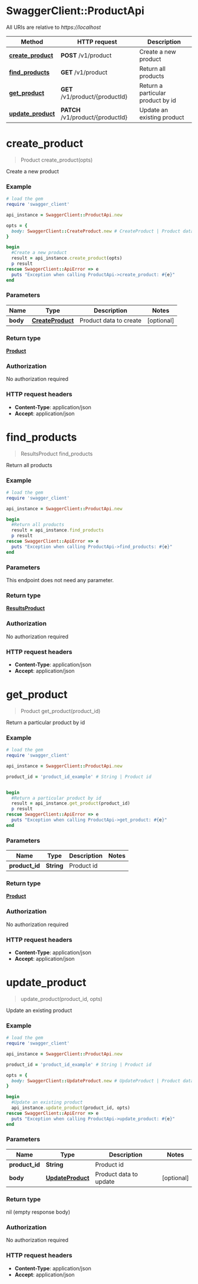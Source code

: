 # SwaggerClient::ProductApi

All URIs are relative to *https://localhost*

Method | HTTP request | Description
------------- | ------------- | -------------
[**create_product**](ProductApi.md#create_product) | **POST** /v1/product | Create a new product
[**find_products**](ProductApi.md#find_products) | **GET** /v1/product | Return all products
[**get_product**](ProductApi.md#get_product) | **GET** /v1/product/{productId} | Return a particular product by id
[**update_product**](ProductApi.md#update_product) | **PATCH** /v1/product/{productId} | Update an existing product


# **create_product**
> Product create_product(opts)

Create a new product



### Example
```ruby
# load the gem
require 'swagger_client'

api_instance = SwaggerClient::ProductApi.new

opts = { 
  body: SwaggerClient::CreateProduct.new # CreateProduct | Product data to create
}

begin
  #Create a new product
  result = api_instance.create_product(opts)
  p result
rescue SwaggerClient::ApiError => e
  puts "Exception when calling ProductApi->create_product: #{e}"
end
```

### Parameters

Name | Type | Description  | Notes
------------- | ------------- | ------------- | -------------
 **body** | [**CreateProduct**](CreateProduct.md)| Product data to create | [optional] 

### Return type

[**Product**](Product.md)

### Authorization

No authorization required

### HTTP request headers

 - **Content-Type**: application/json
 - **Accept**: application/json



# **find_products**
> ResultsProduct find_products

Return all products



### Example
```ruby
# load the gem
require 'swagger_client'

api_instance = SwaggerClient::ProductApi.new

begin
  #Return all products
  result = api_instance.find_products
  p result
rescue SwaggerClient::ApiError => e
  puts "Exception when calling ProductApi->find_products: #{e}"
end
```

### Parameters
This endpoint does not need any parameter.

### Return type

[**ResultsProduct**](ResultsProduct.md)

### Authorization

No authorization required

### HTTP request headers

 - **Content-Type**: application/json
 - **Accept**: application/json



# **get_product**
> Product get_product(product_id)

Return a particular product by id



### Example
```ruby
# load the gem
require 'swagger_client'

api_instance = SwaggerClient::ProductApi.new

product_id = 'product_id_example' # String | Product id


begin
  #Return a particular product by id
  result = api_instance.get_product(product_id)
  p result
rescue SwaggerClient::ApiError => e
  puts "Exception when calling ProductApi->get_product: #{e}"
end
```

### Parameters

Name | Type | Description  | Notes
------------- | ------------- | ------------- | -------------
 **product_id** | **String**| Product id | 

### Return type

[**Product**](Product.md)

### Authorization

No authorization required

### HTTP request headers

 - **Content-Type**: application/json
 - **Accept**: application/json



# **update_product**
> update_product(product_id, opts)

Update an existing product



### Example
```ruby
# load the gem
require 'swagger_client'

api_instance = SwaggerClient::ProductApi.new

product_id = 'product_id_example' # String | Product id

opts = { 
  body: SwaggerClient::UpdateProduct.new # UpdateProduct | Product data to update
}

begin
  #Update an existing product
  api_instance.update_product(product_id, opts)
rescue SwaggerClient::ApiError => e
  puts "Exception when calling ProductApi->update_product: #{e}"
end
```

### Parameters

Name | Type | Description  | Notes
------------- | ------------- | ------------- | -------------
 **product_id** | **String**| Product id | 
 **body** | [**UpdateProduct**](UpdateProduct.md)| Product data to update | [optional] 

### Return type

nil (empty response body)

### Authorization

No authorization required

### HTTP request headers

 - **Content-Type**: application/json
 - **Accept**: application/json




